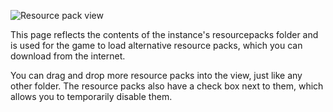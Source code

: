 ![Resource pack view](http://i.imgur.com/VozXzYK.png)

This page reflects the contents of the instance's resourcepacks folder and is used for the game to load alternative resource packs, which you can download from the internet.

You can drag and drop more resource packs into the view, just like any other folder. The resource packs also have a check box next to them, which allows you to temporarily disable them.